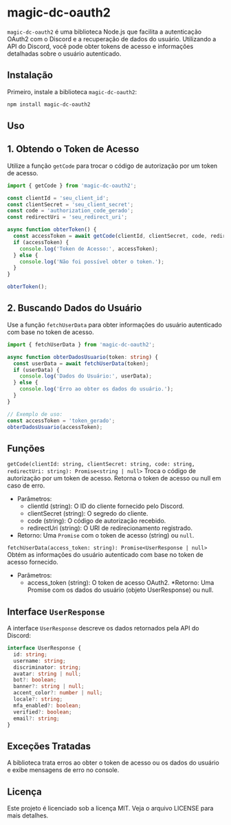 # magic-dc-oauth2
`magic-dc-oauth2` é uma biblioteca Node.js que facilita a autenticação OAuth2 com o Discord e a recuperação de dados do usuário. Utilizando a API do Discord, você pode obter tokens de acesso e informações detalhadas sobre o usuário autenticado.

## Instalação
Primeiro, instale a biblioteca `magic-dc-oauth2`:

```bash
npm install magic-dc-oauth2
```
## Uso
## 1. Obtendo o Token de Acesso
Utilize a função `getCode` para trocar o código de autorização por um token de acesso.

```ts
import { getCode } from 'magic-dc-oauth2';

const clientId = 'seu_client_id';
const clientSecret = 'seu_client_secret';
const code = 'authorization_code_gerado';
const redirectUri = 'seu_redirect_uri';

async function obterToken() {
  const accessToken = await getCode(clientId, clientSecret, code, redirectUri);
  if (accessToken) {
    console.log('Token de Acesso:', accessToken);
  } else {
    console.log('Não foi possível obter o token.');
  }
}

obterToken();
```
## 2. Buscando Dados do Usuário
Use a função `fetchUserData` para obter informações do usuário autenticado com base no token de acesso.

```ts
import { fetchUserData } from 'magic-dc-oauth2';

async function obterDadosUsuario(token: string) {
  const userData = await fetchUserData(token);
  if (userData) {
    console.log('Dados do Usuário:', userData);
  } else {
    console.log('Erro ao obter os dados do usuário.');
  }
}

// Exemplo de uso:
const accessToken = 'token_gerado';
obterDadosUsuario(accessToken);
```
## Funções
`getCode(clientId: string, clientSecret: string, code: string, redirectUri: string): Promise<string | null>`
Troca o código de autorização por um token de acesso. Retorna o token de acesso ou null em caso de erro.

* Parâmetros:
  * clientId (string): O ID do cliente fornecido pelo Discord.
  * clientSecret (string): O segredo do cliente.
  * code (string): O código de autorização recebido.
  * redirectUri (string): O URI de redirecionamento registrado.
* Retorno: Uma `Promise` com o token de acesso (string) ou `null`.

`fetchUserData(access_token: string): Promise<UserResponse | null>`
Obtém as informações do usuário autenticado com base no token de acesso fornecido.

* Parâmetros:
  * access_token (string): O token de acesso OAuth2.
*Retorno: Uma Promise com os dados do usuário (objeto UserResponse) ou null.

## Interface `UserResponse`
A interface `UserResponse` descreve os dados retornados pela API do Discord:

```ts
interface UserResponse {
  id: string;
  username: string;
  discriminator: string;
  avatar: string | null;
  bot?: boolean;
  banner?: string | null;
  accent_color?: number | null;
  locale?: string;
  mfa_enabled?: boolean;
  verified?: boolean;
  email?: string;
}
```
## Exceções Tratadas
A biblioteca trata erros ao obter o token de acesso ou os dados do usuário e exibe mensagens de erro no console.

## Licença
Este projeto é licenciado sob a licença MIT. Veja o arquivo LICENSE para mais detalhes.
